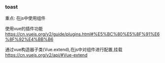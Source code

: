 

### toast

重点: 在js中使用组件

使用vue的插件功能
https://cn.vuejs.org/v2/guide/plugins.html#%E5%BC%80%E5%8F%91%E6%8F%92%E4%BB%B6

通过vue构造器子类(Vue.extend),在js中对组件进行配置,挂载
https://cn.vuejs.org/v2/api/#Vue-extend